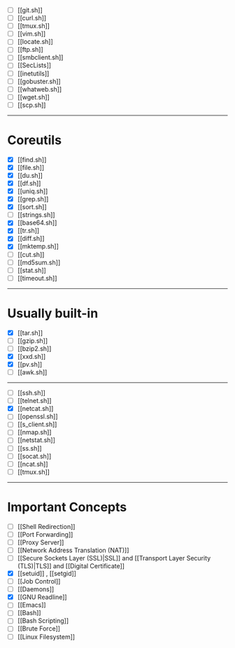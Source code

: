 	
 - [ ] [[git.sh]]                           
 - [ ] [[curl.sh]]
 - [ ] [[tmux.sh]]                          
 - [ ] [[vim.sh]]                           
 - [ ] [[locate.sh]]                        
 - [ ] [[ftp.sh]]                           
 - [ ] [[smbclient.sh]]                     
 - [ ] [[SecLists]]                         
 - [ ] [[inetutils]]                        
 - [ ] [[gobuster.sh]]                      
 - [ ] [[whatweb.sh]]                       
 - [ ] [[wget.sh]]                          
 - [ ] [[scp.sh]]
 ---
 # **Coreutils**
 - [x] [[find.sh]]                          
 - [x] [[file.sh]]
 - [x] [[du.sh]] 
 - [x] [[df.sh]]
 - [x] [[uniq.sh]]
 - [x] [[grep.sh]]
 - [x] [[sort.sh]]
 - [ ] [[strings.sh]]
 - [x] [[base64.sh]]
 - [x] [[tr.sh]]
 - [x] [[diff.sh]]
 - [x] [[mktemp.sh]]
 - [ ] [[cut.sh]]
 - [ ] [[md5sum.sh]]
 - [ ] [[stat.sh]]
 - [ ] [[timeout.sh]]
 ---
  # **Usually built-in**
 - [x] [[tar.sh]]
 - [ ] [[gzip.sh]]
 - [ ] [[bzip2.sh]]
 - [x] [[xxd.sh]]
 - [x] [[pv.sh]]
 - [ ] [[awk.sh]]
 ---
 - [ ] [[ssh.sh]]
 - [ ] [[telnet.sh]]
 - [x] [[netcat.sh]]
 - [ ] [[openssl.sh]]
 - [ ] [[s_client.sh]]
 - [ ] [[nmap.sh]]
 - [ ] [[netstat.sh]]
 - [ ] [[ss.sh]]
 - [ ] [[socat.sh]]
 - [ ] [[ncat.sh]]
 - [ ] [[tmux.sh]]
---
# Important Concepts
- [ ] [[Shell Redirection]]
- [ ] [[Port Forwarding]]
- [ ] [[Proxy Server]]
- [ ] [[Network Address Translation (NAT)]]
- [ ] [[Secure Sockets Layer (SSL)|SSL]] and [[Transport Layer Security (TLS)|TLS]] and [[Digital Certificate]]
- [x] [[setuid]] , [[setgid]]
- [ ] [[Job Control]]
- [ ] [[Daemons]]
- [x] [[GNU Readline]]
- [ ] [[Emacs]]
- [ ] [[Bash]]
- [ ] [[Bash Scripting]]
- [ ] [[Brute Force]]
- [ ] [[Linux Filesystem]]